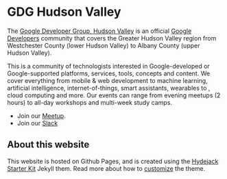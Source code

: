 # GDG Hudson Valley

The [Google Developer Group, Hudson Valley](https://meetup.com/gdg-hudson-valley) is an official [Google Developers](https://developers.google.com) community that covers the Greater Hudson Valley region from Westchester County (lower Hudson Valley) to Albany County (upper Hudson Valley). 

This is a community of technologists interested in Google-developed or Google-supported platforms, services, tools, concepts and content. We cover everything from mobile & web development to machine learning, artificial intelligence, internet-of-things, smart assistants, wearables to , cloud computing and more. Our events can range from evening meetups (2 hours) to all-day workshops and multi-week study camps.

 * Join our [Meetup](https://meetup.com/gdg-hudson-valley).
 * Join our [Slack](https://gdghv.herokuapp.com)

## About this website

This website is hosted on Github Pages, and is created using the [Hydejack Starter Kit](https://qwtel.com/hydejack/) Jekyll them. Read more about how to [customize](https://qwtel.com/hydejack/docs) the theme.

